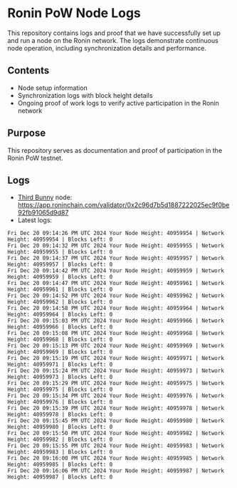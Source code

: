 # Ronin PoW Node Logs

This repository contains logs and proof that we have successfully set up and run a node on the Ronin network. The logs demonstrate continuous node operation, including synchronization details and performance.

## Contents

- Node setup information
- Synchronization logs with block height details
- Ongoing proof of work logs to verify active participation in the Ronin network

## Purpose

This repository serves as documentation and proof of participation in the Ronin PoW testnet.

## Logs

- [Third Bunny](https://thirdbunny.xyz/) node: https://app.roninchain.com/validator/0x2c96d7b5d1887222025ec9f0be92fb91065d9d87
- Latest logs:
```
Fri Dec 20 09:14:26 PM UTC 2024 Your Node Height: 40959954 | Network Height: 40959954 | Blocks Left: 0
Fri Dec 20 09:14:32 PM UTC 2024 Your Node Height: 40959955 | Network Height: 40959955 | Blocks Left: 0
Fri Dec 20 09:14:37 PM UTC 2024 Your Node Height: 40959957 | Network Height: 40959957 | Blocks Left: 0
Fri Dec 20 09:14:42 PM UTC 2024 Your Node Height: 40959959 | Network Height: 40959959 | Blocks Left: 0
Fri Dec 20 09:14:47 PM UTC 2024 Your Node Height: 40959961 | Network Height: 40959961 | Blocks Left: 0
Fri Dec 20 09:14:52 PM UTC 2024 Your Node Height: 40959962 | Network Height: 40959962 | Blocks Left: 0
Fri Dec 20 09:14:58 PM UTC 2024 Your Node Height: 40959964 | Network Height: 40959964 | Blocks Left: 0
Fri Dec 20 09:15:03 PM UTC 2024 Your Node Height: 40959966 | Network Height: 40959966 | Blocks Left: 0
Fri Dec 20 09:15:08 PM UTC 2024 Your Node Height: 40959968 | Network Height: 40959968 | Blocks Left: 0
Fri Dec 20 09:15:13 PM UTC 2024 Your Node Height: 40959969 | Network Height: 40959969 | Blocks Left: 0
Fri Dec 20 09:15:19 PM UTC 2024 Your Node Height: 40959971 | Network Height: 40959971 | Blocks Left: 0
Fri Dec 20 09:15:24 PM UTC 2024 Your Node Height: 40959973 | Network Height: 40959973 | Blocks Left: 0
Fri Dec 20 09:15:29 PM UTC 2024 Your Node Height: 40959975 | Network Height: 40959975 | Blocks Left: 0
Fri Dec 20 09:15:34 PM UTC 2024 Your Node Height: 40959976 | Network Height: 40959976 | Blocks Left: 0
Fri Dec 20 09:15:39 PM UTC 2024 Your Node Height: 40959978 | Network Height: 40959978 | Blocks Left: 0
Fri Dec 20 09:15:45 PM UTC 2024 Your Node Height: 40959980 | Network Height: 40959980 | Blocks Left: 0
Fri Dec 20 09:15:50 PM UTC 2024 Your Node Height: 40959982 | Network Height: 40959982 | Blocks Left: 0
Fri Dec 20 09:15:55 PM UTC 2024 Your Node Height: 40959983 | Network Height: 40959983 | Blocks Left: 0
Fri Dec 20 09:16:00 PM UTC 2024 Your Node Height: 40959985 | Network Height: 40959985 | Blocks Left: 0
Fri Dec 20 09:16:06 PM UTC 2024 Your Node Height: 40959987 | Network Height: 40959987 | Blocks Left: 0
```
